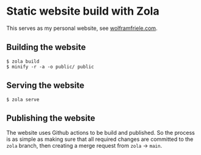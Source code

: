 # Static website build with Zola

This serves as my personal website, see [wolframfriele.com](https://wolframfriele.com/).

## Building the website

```
$ zola build
$ minify -r -a -o public/ public
```

## Serving the website
```
$ zola serve
```

## Publishing the website

The website uses Github actions to be build and published. So the process is as simple as making sure that all required changes are committed to the `zola` branch, then creating a merge request from `zola` -> `main`.
